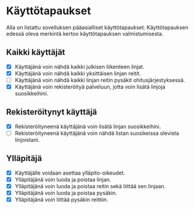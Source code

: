 # Käyttötapaukset

Alla on listattu sovelluksen pääasialliset käyttötapaukset. Käyttötapauksen edessä oleva merkintä
kertoo käyttötapauksen valmistumisesta.

## Kaikki käyttäjät

- [x] Käyttäjänä voin nähdä kaikki julkisen liikenteen linjat.
- [x] Käyttäjänä voin nähdä kaikki yksittäisen linjan reitit.
- [ ] Käyttäjänä voin nähdä kaikki linjan reitin pysäkit ohitusjärjestyksessä.
- [x] Käyttäjänä voin rekisteröityä palveluun, jotta voin lisätä linjoja suosikkeihini.

## Rekisteröitynyt käyttäjä

- [x] Rekisteröityneenä käyttäjänä voin lisätä linjan suosikkeihini.
- [ ] Rekisteröityneenä käyttäjänä voin nähdä listan suosikeissa olevista linjoistani.

## Ylläpitäjä

- [x] Käyttäjälle voidaan asettaa ylläpito-oikeudet.
- [x] Ylläpitäjänä voin luoda ja poistaa linjan.
- [x] Ylläpitäjänä voin luoda ja poistaa reitin sekä liittää sen linjaan.
- [x] Ylläpitäjänä voin luoda ja poistaa pysäkin.
- [x] Ylläpitäjänä voin liittää pysäkin reittiin.
